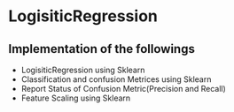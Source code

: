 # LogisiticRegression
## Implementation of the followings 
- LogisiticRegression using Sklearn
- Classification and confusion Metrices using Sklearn
- Report Status of Confusion Metric(Precision and Recall)
- Feature Scaling using Sklearn
